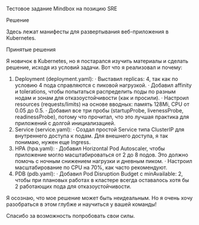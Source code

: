 Тестовое задание Mindbox на позицию SRE

Решение

Здесь лежат манифесты для развертывания веб-приложения в Kubernetes.

Принятые решения

Я новичок в Kubernetes, но я постарался изучить материалы и сделать решение, исходя из условий задачи. Вот что я реализовал и почему:

1. Deployment (deployment.yaml):
   · Выставил replicas: 4, так как по условию 4 пода справляются с пиковой нагрузкой.
   · Добавил affinity и tolerations, чтобы попытаться распределить поды по разным нодам и зонам для отказоустойчивости (как и просили).
   · Настроил resources (requests/limits) на основе вводных: память 128Mi, CPU от 0.05 до 0.5.
   · Добавил все три пробы (startupProbe, livenessProbe, readinessProbe), потому что прочитал, что это лучшая практика для приложений с долгой инициализацией.
2. Service (service.yaml):
   · Создал простой Service типа ClusterIP для внутреннего доступа к подам. Для внешнего доступа, я так понимаю, нужен еще Ingress.
3. HPA (hpa.yaml):
   · Добавил Horizontal Pod Autoscaler, чтобы приложение могло масштабироваться от 2 до 8 подов. Это должно помочь с ночным снижением нагрузки и дневным пиком.
   · Настроил масштабирование по CPU на 70%, как часто рекомендуют.
4. PDB (pdb.yaml):
   · Добавил Pod Disruption Budget с minAvailable: 2, чтобы при плановых работах в кластере всегда оставалось хотя бы 2 работающих пода для отказоустойчивости.

Я осознаю, что мое решение может быть неидеальным. Но я очень хочу разобраться в этом глубже и научиться у вашей команды!

Спасибо за возможность попробовать свои силы.
